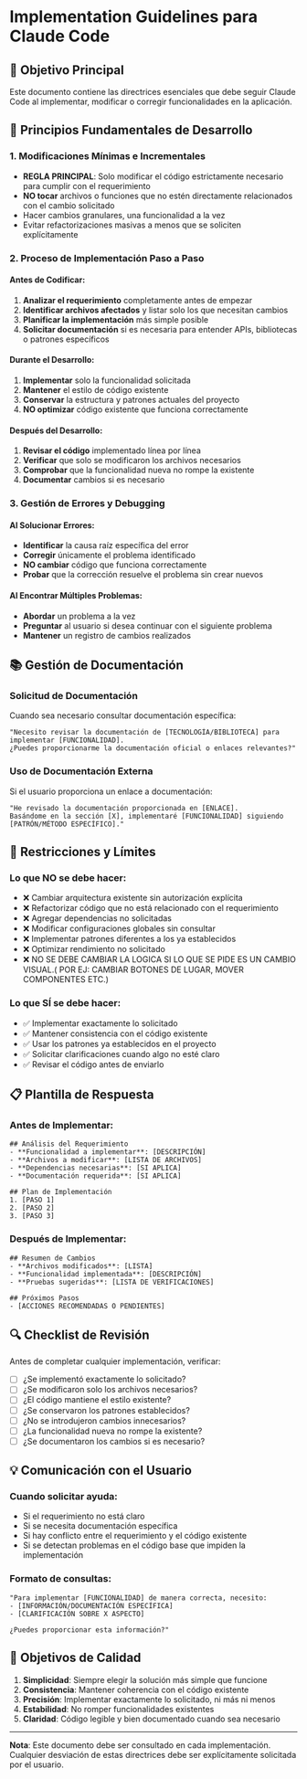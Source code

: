 # Implementation Guidelines para Claude Code

## 🎯 Objetivo Principal
Este documento contiene las directrices esenciales que debe seguir Claude Code al implementar, modificar o corregir funcionalidades en la aplicación.

## 🔧 Principios Fundamentales de Desarrollo

### 1. Modificaciones Mínimas e Incrementales
- **REGLA PRINCIPAL**: Solo modificar el código estrictamente necesario para cumplir con el requerimiento
- **NO tocar** archivos o funciones que no estén directamente relacionados con el cambio solicitado
- Hacer cambios granulares, una funcionalidad a la vez
- Evitar refactorizaciones masivas a menos que se soliciten explícitamente

### 2. Proceso de Implementación Paso a Paso

#### Antes de Codificar:
1. **Analizar el requerimiento** completamente antes de empezar
2. **Identificar archivos afectados** y listar solo los que necesitan cambios
3. **Planificar la implementación** más simple posible
4. **Solicitar documentación** si es necesaria para entender APIs, bibliotecas o patrones específicos

#### Durante el Desarrollo:
1. **Implementar** solo la funcionalidad solicitada
2. **Mantener** el estilo de código existente
3. **Conservar** la estructura y patrones actuales del proyecto
4. **NO optimizar** código existente que funciona correctamente

#### Después del Desarrollo:
1. **Revisar el código** implementado línea por línea
2. **Verificar** que solo se modificaron los archivos necesarios
3. **Comprobar** que la funcionalidad nueva no rompe la existente
4. **Documentar** cambios si es necesario

### 3. Gestión de Errores y Debugging

#### Al Solucionar Errores:
- **Identificar** la causa raíz específica del error
- **Corregir** únicamente el problema identificado
- **NO cambiar** código que funciona correctamente
- **Probar** que la corrección resuelve el problema sin crear nuevos

#### Al Encontrar Múltiples Problemas:
- **Abordar** un problema a la vez
- **Preguntar** al usuario si desea continuar con el siguiente problema
- **Mantener** un registro de cambios realizados

## 📚 Gestión de Documentación

### Solicitud de Documentación
Cuando sea necesario consultar documentación específica:

```
"Necesito revisar la documentación de [TECNOLOGÍA/BIBLIOTECA] para implementar [FUNCIONALIDAD]. 
¿Puedes proporcionarme la documentación oficial o enlaces relevantes?"
```

### Uso de Documentación Externa
Si el usuario proporciona un enlace a documentación:

```
"He revisado la documentación proporcionada en [ENLACE]. 
Basándome en la sección [X], implementaré [FUNCIONALIDAD] siguiendo [PATRÓN/MÉTODO ESPECÍFICO]."
```

## 🚫 Restricciones y Límites

### Lo que NO se debe hacer:
- ❌ Cambiar arquitectura existente sin autorización explícita
- ❌ Refactorizar código que no está relacionado con el requerimiento
- ❌ Agregar dependencias no solicitadas
- ❌ Modificar configuraciones globales sin consultar
- ❌ Implementar patrones diferentes a los ya establecidos
- ❌ Optimizar rendimiento no solicitado
- ❌ NO SE DEBE CAMBIAR LA LOGICA SI LO QUE SE PIDE ES UN CAMBIO VISUAL.( POR EJ: CAMBIAR BOTONES DE LUGAR, MOVER COMPONENTES ETC.)

### Lo que SÍ se debe hacer:
- ✅ Implementar exactamente lo solicitado
- ✅ Mantener consistencia con el código existente
- ✅ Usar los patrones ya establecidos en el proyecto
- ✅ Solicitar clarificaciones cuando algo no esté claro
- ✅ Revisar el código antes de enviarlo

## 📋 Plantilla de Respuesta

### Antes de Implementar:
```
## Análisis del Requerimiento
- **Funcionalidad a implementar**: [DESCRIPCIÓN]
- **Archivos a modificar**: [LISTA DE ARCHIVOS]
- **Dependencias necesarias**: [SI APLICA]
- **Documentación requerida**: [SI APLICA]

## Plan de Implementación
1. [PASO 1]
2. [PASO 2]
3. [PASO 3]
```

### Después de Implementar:
```
## Resumen de Cambios
- **Archivos modificados**: [LISTA]
- **Funcionalidad implementada**: [DESCRIPCIÓN]
- **Pruebas sugeridas**: [LISTA DE VERIFICACIONES]

## Próximos Pasos
- [ACCIONES RECOMENDADAS O PENDIENTES]
```

## 🔍 Checklist de Revisión

Antes de completar cualquier implementación, verificar:

- [ ] ¿Se implementó exactamente lo solicitado?
- [ ] ¿Se modificaron solo los archivos necesarios?
- [ ] ¿El código mantiene el estilo existente?
- [ ] ¿Se conservaron los patrones establecidos?
- [ ] ¿No se introdujeron cambios innecesarios?
- [ ] ¿La funcionalidad nueva no rompe la existente?
- [ ] ¿Se documentaron los cambios si es necesario?

## 💡 Comunicación con el Usuario

### Cuando solicitar ayuda:
- Si el requerimiento no está claro
- Si se necesita documentación específica
- Si hay conflicto entre el requerimiento y el código existente
- Si se detectan problemas en el código base que impiden la implementación

### Formato de consultas:
```
"Para implementar [FUNCIONALIDAD] de manera correcta, necesito:
- [INFORMACIÓN/DOCUMENTACIÓN ESPECÍFICA]
- [CLARIFICACIÓN SOBRE X ASPECTO]

¿Puedes proporcionar esta información?"
```

## 🎯 Objetivos de Calidad

1. **Simplicidad**: Siempre elegir la solución más simple que funcione
2. **Consistencia**: Mantener coherencia con el código existente
3. **Precisión**: Implementar exactamente lo solicitado, ni más ni menos
4. **Estabilidad**: No romper funcionalidades existentes
5. **Claridad**: Código legible y bien documentado cuando sea necesario

---

**Nota**: Este documento debe ser consultado en cada implementación. Cualquier desviación de estas directrices debe ser explícitamente solicitada por el usuario.